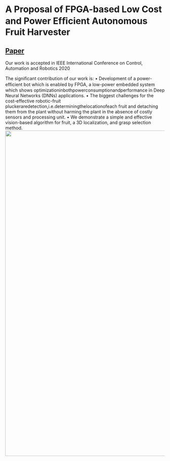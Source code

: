 # A Proposal of FPGA-based Low Cost and Power Efﬁcient Autonomous Fruit Harvester
 
## [Paper](http://patelmanthan.in/wp-content/uploads/2020/01/ICCAR_2020.pdf) 

Our work is accepted in IEEE International Conference on Control, Automation and Robotics 2020

The signiﬁcant contribution of our work is:
• Development of a power-efﬁcient bot which is enabled by FPGA, a low-power embedded system which shows optimizationinbothpowerconsumptionandperformance in Deep Neural Networks (DNNs) applications.
• The biggest challenges for the cost-effective robotic-fruit pluckeraredetection,i.e.determiningthelocationofeach fruit and detaching them from the plant without harming the plant in the absence of costly sensors and processing unit.
• We demonstrate a simple and effective vision-based algorithm for fruit, a 3D localization, and grasp selection method. 
<image src="git.png" width="1028" />

